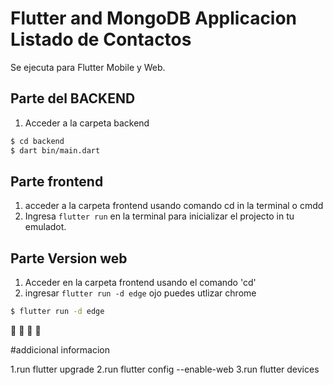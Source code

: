 # Flutter and MongoDB Applicacion Listado de Contactos

Se ejecuta para Flutter Mobile y Web.

## Parte del BACKEND

1. Acceder a la carpeta backend

```bash
$ cd backend
$ dart bin/main.dart
``` 

## Parte frontend

1. acceder a la carpeta frontend usando comando cd in la terminal o cmdd
2. Ingresa `flutter run` en la terminal para inicializar el  projecto in tu emuladot.

## Parte Version web

1. Acceder en la carpeta frontend usando el comando 'cd'
2. ingresar `flutter run -d edge` ojo puedes utlizar chrome

```bash
$ flutter run -d edge
```

:space_invader:
:space_invader:
:space_invader:
:space_invader:


#addicional informacion

1.run flutter upgrade 
2.run flutter config --enable-web
3.run flutter devices 
